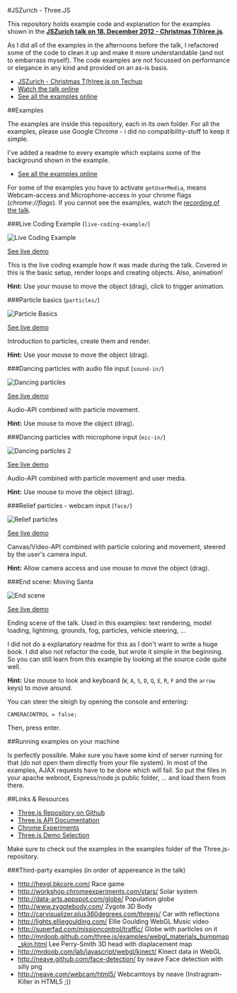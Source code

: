 #JSZurich - Three.JS

This repository holds example code and explanation for the examples shown in the **[JSZurich talk on 18. December 2012 - Christmas T(h)ree.js](http://techup.ch/911/jszurich-christmas-t-h-ree-js)**.

As I did all of the examples in the afternoons before the talk, I refactored some of the code to clean it up and make it more understandable (and not to embarrass myself). The code examples are not focussed on performance or elegance in any kind and provided on an as-is basis.

 * [JSZurich - Christmas T(h)ree.js on Techup](http://techup.ch/911/jszurich-christmas-t-h-ree-js)
 * [Watch the talk online](http://youtu.be/tdk_os2l6zQ)
 * [See all the examples online](http://streunerlein.github.com/jsz-threejs/)

##Examples

The examples are inside this repository, each in its own folder. For all the examples, please use Google Chrome - i did no compatibility-stuff to keep it simple.

I've added a readme to every example which explains some of the background shown in the example.

 * [See all the examples online](http://streunerlein.github.com/jsz-threejs/)

For some of the examples you have to activate `getUserMedia`, means Webcam-access and Microphone-access in your chrome flags (*chrome://flags*). If you cannot see the examples, watch the [recording of the talk](http://youtu.be/tdk_os2l6zQ).


###Live Coding Example (`live-coding-example/`)

![Live Coding Example](http://streunerlein.github.com/jsz-threejs/examples/live-coding-example/preview.jpg)

[See live demo](http://streunerlein.github.com/jsz-threejs/examples/live-coding-example/test.html)

This is the live coding example how it was made during the talk. Covered in this is the basic setup, render loops and creating objects. Also, animation!

**Hint:** Use your mouse to move the object (drag), click to trigger animation.

###Particle basics (`particles/`)

![Particle Basics](http://streunerlein.github.com/jsz-threejs/examples/particles/preview.jpg)

[See live demo](http://streunerlein.github.com/jsz-threejs/examples/particles/index.html)

Introduction to particles, create them and render.

**Hint:** Use your mouse to move the object (drag).

###Dancing particles with audio file input (`sound-in/`)

![Dancing particles](http://streunerlein.github.com/jsz-threejs/examples/sound-in/preview.jpg)

[See live demo](http://streunerlein.github.com/jsz-threejs/examples/sound-in/index.html)

Audio-API combined with particle movement.

**Hint:** Use mouse to move the object (drag).

###Dancing particles with microphone input (`mic-in/`)

![Dancing particles 2](http://streunerlein.github.com/jsz-threejs/examples/sound-in/preview.jpg)

[See live demo](http://streunerlein.github.com/jsz-threejs/examples/mic-in/index.html)

Audio-API combined with particle movement and user media.

**Hint:** Use mouse to move the object (drag).

###Relief particles - webcam input (`face/`)

![Relief particles](http://streunerlein.github.com/jsz-threejs/examples/face/preview.jpg)

[See live demo](http://streunerlein.github.com/jsz-threejs/examples/face/index.html)

Canvas/Video-API combined with particle coloring and movement, steered by the user's camera input.

**Hint:** Allow camera access and use mouse to move the object (drag).

###End scene: Moving Santa

![End scene](http://streunerlein.github.com/jsz-threejs/examples/end/preview.jpg)

[See live demo](http://streunerlein.github.com/jsz-threejs/examples/end/index.html)

Ending scene of the talk. Used in this examples: text rendering, model loading, lightning, grounds, fog, particles, vehicle steering, ... 

I did not do a explanatory readme for this as I don't want to write a huge book. I did also not refactor the code, but wrote it simple in the beginning. So you can still learn from this example by looking at the source code quite well.

**Hint:** Use mouse to look and keyboard (`W`, `A`, `S`, `D`, `Q`, `E`, `R`, `F` and the `arrow` keys) to move around.

You can steer the sleigh by opening the console and entering:

```CAMERACONTROL = false;```

Then, press enter.

##Running examples on your machine

Is perfectly possible. Make sure you have some kind of server running for that (do not open them directly from your file system). In most of the examples, AJAX requests have to be done which will fail. So put the files in your apache webroot, Express/node.js public folder, ... and load them from there.

##Links & Resources

 * [Three.js Repository on Github](https://github.com/mrdoob/three.js/)
 * [Three.js API Documentation](http://mrdoob.github.com/three.js/docs)
 * [Chrome Experiments](http://www.chromeexperiments.com/)
 * [Three.js Demo Selection](http://mrdoob.github.com/three.js/)

Make sure to check out the examples in the examples folder of the Three.js-repository.

###Third-party examples (in order of appereance in the talk)

 * http://hexgl.bkcore.com/ Race game
 * http://workshop.chromeexperiments.com/stars/ Solar system
 * http://data-arts.appspot.com/globe/ Population globe
 * http://www.zygotebody.com/ Zygote 3D Body
 * http://carvisualizer.plus360degrees.com/threejs/ Car with reflections
 * http://lights.elliegoulding.com/ Ellie Goulding WebGL Music video
 * http://superfad.com/missioncontrol/traffic/ Globe with particles on it
 * http://mrdoob.github.com/three.js/examples/webgl_materials_bumpmap_skin.html Lee Perry-Smith 3D head with displacement map
 * http://mrdoob.com/lab/javascript/webgl/kinect/ Kinect data in WebGL
 * http://neave.github.com/face-detection/ by neave Face detection with silly png
 * http://neave.com/webcam/html5/ Webcamtoys by neave (Instragram-Killer in HTML5 ;))


